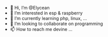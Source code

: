 - 👋 Hi, I’m @Elycean
- 👀 I’m interested in esp & raspberry 
- 🌱 I’m currently learning php, linux, ...
- 💞️ I’m looking to collaborate on programming
- 📫 How to reach me devine ...
